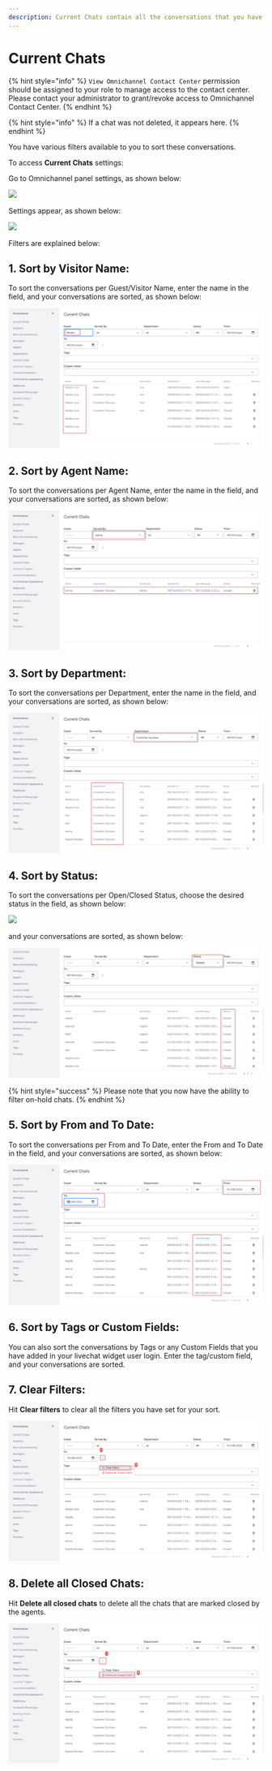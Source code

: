 ```yaml
---
description: Current Chats contain all the conversations that you have received.
---
```


# Current Chats

{% hint style="info" %}
`View Omnichannel Contact Center` permission should be assigned to your role to manage access to the contact center. Please contact your administrator to grant/revoke access to Omnichannel Contact Center.
{% endhint %}

{% hint style="info" %}
If a chat was not deleted, it appears here.
{% endhint %}

You have various filters available to you to sort these conversations.

To access **Current Chats** settings:

Go to Omnichannel panel settings, as shown below:

![](<../../.gitbook/assets/2021-12-12\_16-43-07 (1).png>)

Settings appear, as shown below:

![](../../.gitbook/assets/2021-12-12\_16-51-49.png)

Filters are explained below:

## 1. Sort by Visitor Name:

To sort the conversations per Guest/Visitor Name, enter the name in the field, and your conversations are sorted, as shown below:

![](<../../.gitbook/assets/2 (3).png>)

## 2. Sort by Agent Name:

To sort the conversations per Agent Name, enter the name in the field, and your conversations are sorted, as shown below:

![](<../../.gitbook/assets/3 (3).png>)

## 3. Sort by Department:

To sort the conversations per Department, enter the name in the field, and your conversations are sorted, as shown below:

![](<../../.gitbook/assets/4 (3).png>)

## 4. Sort by Status:

To sort the conversations per Open/Closed Status, choose the desired status in the field, as shown below:

![](../../.gitbook/assets/purpledevil50550.png)

and your conversations are sorted, as shown below:

![](<../../.gitbook/assets/6 (3).png>)

{% hint style="success" %}
Please note that you now have the ability to filter on-hold chats.
{% endhint %}

## 5. Sort by From and To Date:

To sort the conversations per From and To Date, enter the From and To Date in the field, and your conversations are sorted, as shown below:

![](<../../.gitbook/assets/7 (3).png>)

## 6. Sort by Tags or Custom Fields:

You can also sort the conversations by Tags or any Custom Fields that you have added in your livechat widget user login. Enter the tag/custom field, and your conversations are sorted.

## 7. Clear Filters:

Hit **Clear filters** to clear all the filters you have set for your sort.

![](<../../.gitbook/assets/8 (2).png>)

## 8. Delete all Closed Chats:

Hit **Delete all closed chats** to delete all the chats that are marked closed by the agents.

![](<../../.gitbook/assets/9 (1).png>)
